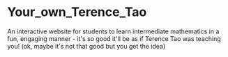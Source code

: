 # Your_own_Terence_Tao
An interactive website for students to learn intermediate mathematics in a fun, engaging manner - it's so good it'll be as if Terence Tao was teaching you! (ok, maybe it's not that good but you get the idea)
